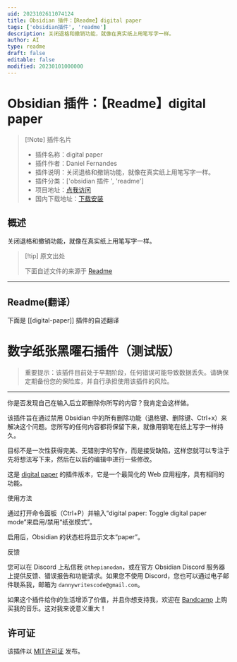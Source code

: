 ```yaml
---
uid: 2023102611074124
title: Obsidian 插件：【Readme】digital paper
tags: ['obsidian插件', 'readme']
description: 关闭退格和撤销功能，就像在真实纸上用笔写字一样。
author: AI
type: readme
draft: false
editable: false
modified: 20230101000000
---
```


# Obsidian 插件：【Readme】digital paper

> [!Note] 插件名片
> - 插件名称：digital paper
> - 插件作者：Daniel Fernandes
> - 插件说明：关闭退格和撤销功能，就像在真实纸上用笔写字一样。
> - 插件分类：['obsidian 插件 ', 'readme']
> - 项目地址：[点我访问](https://github.com/danferns/digital-paper-obsidian-plugin)
> - 国内下载地址：[下载安装](https://pkmer.cn/products/plugin/pluginMarket/?digital-paper)

## 概述

关闭退格和撤销功能，就像在真实纸上用笔写字一样。

> [!tip] 原文出处
>
>下面自述文件的来源于 [Readme](https://ghproxy.net/https://raw.githubusercontent.com/danferns/digital-paper-obsidian-plugin/master/README.md)

---

## Readme(翻译）

下面是 [[digital-paper]] 插件的自述翻译

# 数字纸张黑曜石插件（测试版）

> 重要提示：该插件目前处于早期阶段，任何错误可能导致数据丢失。请确保定期备份您的保险库，并自行承担使用该插件的风险。

---

你是否发现自己在输入后立即删除你所写的内容？我肯定会这样做。

该插件旨在通过禁用 Obsidian 中的所有删除功能（退格键、删除键、Ctrl+x）来解决这个问题。您所写的任何内容都将保留下来，就像用钢笔在纸上写字一样持久。

目标不是一次性获得完美、无错别字的写作，而是接受缺陷，这样您就可以专注于先将想法写下来，然后在以后的编辑中进行一些修改。

这是 [digital paper](https://github.com/danferns/digital-paper) 的插件版本，它是一个最简化的 Web 应用程序，具有相同的功能。

使用方法

通过打开命令面板（Ctrl+P）并输入“digital paper: Toggle digital paper mode”来启用/禁用“纸张模式”。

启用后，Obsidian 的状态栏将显示文本“paper”。

反馈

您可以在 Discord 上私信我 `@thepianodan`，或在官方 Obsidian Discord 服务器上提供反馈、错误报告和功能请求。如果您不使用 Discord，您也可以通过电子邮件联系我，邮箱为 `dannywritescode@gmail.com`。

如果这个插件给你的生活增添了价值，并且你想支持我，欢迎在 [Bandcamp](https://twinklingkites.bandcamp.com/) 上购买我的音乐。这对我来说意义重大！

## 许可证

该插件以 [MIT许可证](LICENSE.md) 发布。

